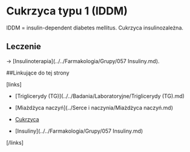 # Cukrzyca typu 1 (IDDM)

IDDM = insulin-dependent diabetes mellitus. Cukrzyca insulinozależna.



## Leczenie

-> [Insulinoterapia](../../Farmakologia/Grupy/057 Insuliny.md).



##Linkujące do tej strony

[links]

- [Triglicerydy (TG)](../../Badania/Laboratoryjne/Triglicerydy (TG).md)

- [Miażdżyca naczyń](../Serce i naczynia/Miażdżyca naczyń.md)

- [Cukrzyca](./Cukrzyca.md)

- [Insuliny](../../Farmakologia/Grupy/057 Insuliny.md)


[/links]












